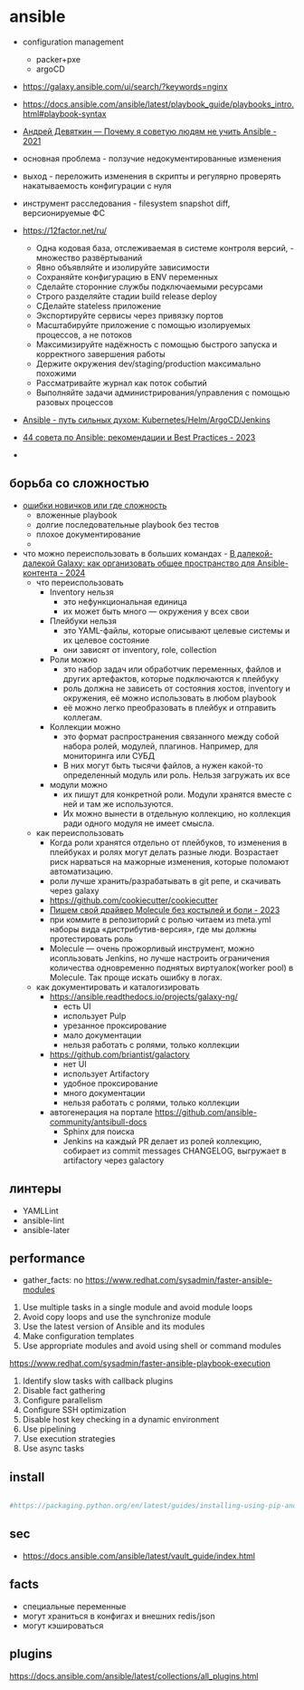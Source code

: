 # ansible


 * configuration management
	* packer+pxe
	* argoCD
 * https://galaxy.ansible.com/ui/search/?keywords=nginx
 * https://docs.ansible.com/ansible/latest/playbook_guide/playbooks_intro.html#playbook-syntax
 * [Андрей Девяткин — Почему я советую людям не учить Ansible - 2021](https://youtu.be/vTLHuyYAswo?t=738)

 * основная проблема - ползучие недокументированные изменения
 * выход - переложить изменения в скрипты и регулярно проверять накатываемость конфигурации с нуля
 * инструмент расследования - filesystem snapshot diff, версионируемые ФС
 * https://12factor.net/ru/
	* Одна кодовая база, отслеживаемая в системе контроля версий, - множество развёртываний
	* Явно объявляйте и изолируйте зависимости
	* Сохраняйте конфигурацию в ENV переменных
	* Сделайте сторонние службы подключаемыми ресурсами
	* Строго разделяйте стадии build release deploy
	* СДелайте stateless приложение
	* Экспортируйте сервисы через привязку портов
	* Масштабируйте приложение с помощью изолируемых процессов, а не потоков
	* Максимизируйте надёжность с помощью быстрого запуска и корректного завершения работы
	* Держите окружения dev/staging/production максимально похожими
	* Рассматривайте журнал как поток событий
	* Выполняйте задачи администрирования/управления с помощью разовых процессов
 * [Ansible - путь сильных духом: Kubernetes/Helm/ArgoCD/Jenkins](https://habr.com/ru/companies/slurm/articles/810933/)
 * [44 совета по Ansible: рекомендации и Best Practices - 2023](https://habr.com/ru/companies/slurm/articles/725788/)
 * []()

## борьба со сложностью

 * [ошибки новичков или где сложность](https://habr.com/ru/companies/slurm/articles/657727/)
	* вложенные playbook
	* долгие последовательные playbook без тестов
	* плохое документирование
	*
 * что можно переиспользовать в больших командах - [В далекой-далекой Galaxy: как организовать общее пространство для Ansible-контента - 2024](https://habr.com/ru/companies/yadro/articles/817639/)
	* что переиспользовать
		* Inventory нельзя
			* это нефункциональная единица
			* их может быть много — окружения у всех свои
		* Плейбуки нельзя
			* это YAML-файлы, которые описывают целевые системы и их целевое состояние
			* они зависят от inventory, role, collection
		* Роли можно
			* это набор задач или обработчик переменных, файлов и других артефактов, которые подключаются к плейбуку
			* роль должна не зависеть от состояния хостов, inventory и окружения, её можно использовать в любом playbook
			* её можно легко преобразовать в плейбук и отправить коллегам.
		* Коллекции можно
			* это формат распространения связанного между собой набора ролей, модулей, плагинов. Например, для мониторинга или СУБД
			* В них могут быть тысячи файлов, а нужен какой-то определенный модуль или роль. Нельзя загружать их все
		* модули можно
			* их пишут для конкретной роли. Модули хранятся вместе с ней и там же используются.
			* Их можно вынести в отдельную коллекцию, но коллекция ради одного модуля не имеет смысла.
	* как переиспользовать
		* Когда роли хранятся отдельно от плейбуков, то изменения в плейбуках и ролях могут делать разные люди. Возрастает риск нарваться на мажорные изменения, которые поломают автоматизацию.
		* роли лучше хранить/разрабатывать в git репе, и скачивать через galaxy
		* https://github.com/cookiecutter/cookiecutter
		* [Пишем свой драйвер Molecule без костылей и боли - 2023](https://habr.com/ru/companies/yadro/articles/764906/)
		* при коммите в репозиторий с ролью читаем из meta.yml наборы вида «дистрибутив-версия», где мы должны протестировать роль
		* Molecule — очень прожорливый инструмент, можно исопльзовать Jenkins, но лучше настроить ограничения количества одновременно поднятых виртуалок(worker pool) в Molecule. Так проще искать ошибку в логах.
	* как документировать и каталогизировать
		* https://ansible.readthedocs.io/projects/galaxy-ng/
			* есть UI
			* использует Pulp
			* урезанное проксирование
			* мало документации
			* нельзя работать с ролями, только коллекции
		* https://github.com/briantist/galactory
			* нет UI
			* использует Artifactory
			* удобное проксирование
			* много документации
			* нельзя работать с ролями, только коллекции
		* автогенерация на портале https://github.com/ansible-community/antsibull-docs
			* Sphinx для поиска
			* Jenkins на каждый PR делает из ролей коллекцию, собирает из commit messages CHANGELOG, выгружает в artifactory через galactory

## линтеры

 * YAMLLint
 * ansible-lint
 * ansible-later

## performance

 * gather_facts: no
https://www.redhat.com/sysadmin/faster-ansible-modules
1. Use multiple tasks in a single module and avoid module loops
2. Avoid copy loops and use the synchronize module
3. Use the latest version of Ansible and its modules
4. Make configuration templates
5. Use appropriate modules and avoid using shell or command modules

https://www.redhat.com/sysadmin/faster-ansible-playbook-execution
1. Identify slow tasks with callback plugins
2. Disable fact gathering
3. Configure parallelism
4. Configure SSH optimization
5. Disable host key checking in a dynamic environment
6. Use pipelining
7. Use execution strategies
8. Use async tasks

## install


```bash

#https://packaging.python.org/en/latest/guides/installing-using-pip-and-virtual-environments/#create-and-use-virtual-environments


```

## sec

 * https://docs.ansible.com/ansible/latest/vault_guide/index.html

## facts

 * специальные переменные
 * могут храниться в конфигах и внешних redis/json
 * могут кэшироваться

## plugins

https://docs.ansible.com/ansible/latest/collections/all_plugins.html
